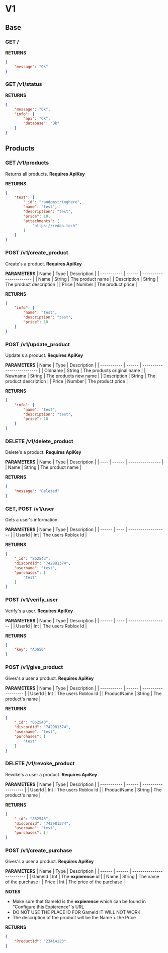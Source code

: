 # V1

## Base

### GET /

**RETURNS**
```json
{
    "message": "Ok"
}
```

### GET /v1/status

**RETURNS**
```json
{
    "message": "Ok",
    "info": {
        "api": "Ok",
        "database": "Ok"
    }
}
```

## Products

### GET /v1/products
Returns all products. **Requires ApiKey**

**RETURNS**
```json
{
    "test": {
        "_id": "randomstringhere",
        "name": "test",
        "description": "test",
        "price": 10,
        "attachments": [
            "https://redon.tech"
        ]
    }
}
```

### POST /v1/create_product
Create's a product. **Requires ApiKey**

**PARAMETERS**
| Name        | Type   | Description             |
| ----------- | ------ | ----------------------- |
| Name        | String | The product name        |
| Description | String | The product description |
| Price       | Number | The product price       |

**RETURNS**
```json
{
    "info": {
        "name": "test",
        "description": "test",
        "price": 10
    }
}
```

### POST /v1/update_product
Update's a product. **Requires ApiKey**

**PARAMETERS**
| Name        | Type   | Description                |
| ----------- | ------ | -------------------------- |
| Oldname     | String | The products original name |
| Newname     | String | The products new name      |
| Description | String | The product description    |
| Price       | Number | The product price          |

**RETURNS**
```json
{
    "info": {
        "name": "test",
        "description": "test",
        "price": 10
    }
}
```

### DELETE /v1/delete_product
Delete's a product. **Requires ApiKey**

**PARAMETERS**
| Name | Type   | Description      |
| ---- | ------ | ---------------- |
| Name | String | The product name |

**RETURNS**
```json
{
    "message": "Deleted"
}
```

### GET, POST /v1/user
Gets a user's information.

**PARAMETERS**
| Name   | Type | Description         |
| ------ | ---- | ------------------- |
| UserId | Int  | The users Roblox Id |

**RETURNS**
```json
{
    "_id": "862543",
    "discordid": "742981374",
    "username": "test",
    "purchases": [
        "test"
    ]
}
```

### POST /v1/verify_user
Verify's a user. **Requires ApiKey**

**PARAMETERS**
| Name   | Type | Description         |
| ------ | ---- | ------------------- |
| UserId | Int  | The users Roblox Id |

**RETURNS**
```json
{
    "key": "ADG56"
}
```

### POST /v1/give_product
Gives's a user a product. **Requires ApiKey**

**PARAMETERS**
| Name        | Type   | Description         |
| ----------- | ------ | ------------------- |
| UserId      | Int    | The users Roblox Id |
| ProductName | String | The product's name  |

**RETURNS**
```json
{
    "_id": "862543",
    "discordid": "742981374",
    "username": "test",
    "purchases": [
        "test"
    ]
}
```

### DELETE /v1/revoke_product
Revoke's a user a product. **Requires ApiKey**

**PARAMETERS**
| Name        | Type   | Description         |
| ----------- | ------ | ------------------- |
| UserId      | Int    | The users Roblox Id |
| ProductName | String | The product's name  |

**RETURNS**
```json
{
    "_id": "862543",
    "discordid": "742981374",
    "username": "test",
    "purchases": []
}
```

### POST /v1/create_purchase
Gives's a user a product. **Requires ApiKey**

**PARAMETERS**
| Name   | Type   | Description               |
| ------ | ------ | ------------------------- |
| GameId | Int    | The **expierence** id     |
| Name   | String | The name of the purchase  |
| Price  | Int    | The price of the purchase |

**NOTES**
* Make sure that GameId is the **expierence** which can be found in "Configure this Expierence"'s URL
* DO NOT USE THE PLACE ID FOR GameId IT WILL NOT WORK
* The description of the product will be the Name + the Price

**RETURNS**
```json
{
    "ProductId": "23414123"
}
```
